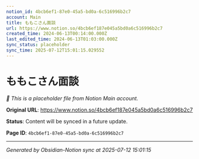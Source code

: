 ```yaml
---
notion_id: 4bcb6ef1-87e0-45a5-bd0a-6c516996b2c7
account: Main
title: ももこさん面談
url: https://www.notion.so/4bcb6ef187e045a5bd0a6c516996b2c7
created_time: 2024-06-13T00:14:00.000Z
last_edited_time: 2024-06-13T01:03:00.000Z
sync_status: placeholder
sync_time: 2025-07-12T15:01:15.029552
---
```


# ももこさん面談

*🔄 This is a placeholder file from Notion Main account.*

**Original URL**: https://www.notion.so/4bcb6ef187e045a5bd0a6c516996b2c7

**Status**: Content will be synced in a future update.

**Page ID**: `4bcb6ef1-87e0-45a5-bd0a-6c516996b2c7`

---

*Generated by Obsidian-Notion sync at 2025-07-12 15:01:15*

